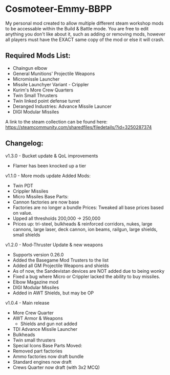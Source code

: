 # Cosmoteer-Emmy-BBPP
 My personal mod created to allow multiple different steam workshop mods to be accessable within the Build & Battle mode. You are free to edit anything you don't like about it, such as adding or removing mods, however all players must have the EXACT same copy of the mod or else it will crash.

## Required Mods List:
* Chaingun elbow
* General Munitions' Projectile Weapons
* Micromissle Launcher
* Missile Launchyer Variant - Crippler
* Kurim's More Crew Quarters
* Twin Small Thrusters
* Twin linked point defense turret
* Deranged Industries: Advance Missile Launcer
* DIGI Modular Missiles

A link to the steam collection can be found here: https://steamcommunity.com/sharedfiles/filedetails/?id=3250287374

## Changelog:
v1.3.0 - Bucket update & QoL improvements
* Flamer has been knocked up a tier

v1.1.0 - More mods update
Added Mods:
* Twin PDT
* Crippler Missiles
* Micro Missiles
Base Parts:
* Cannon factories are now base
* Factories are no longer a bundle
Prices:
Tweaked all base prices based on value.
* Upped all thresholds 200,000 -> 250,000
* Prices up: tri-steel, bulkheads & reinforced corridors, nukes, large cannons, large laser, deck cannon, ion beams, railgun, large shields, small shields

v1.2.0 - Mod-Thruster Update & new weapons
* Supports version 0.26.0
* Added the Basegame Mod Trusters to the list
* Added all GM Projectile Weapons and shields
* As of now, the Sandevistan devices are NOT added due to being wonky
* Fixed a bug where Micro or Crippler lacked the ability to buy missiles.
* Elbow Magazine mod
* DIGI Modular Missiles
* Added in AWT Shields, but may be OP

v1.0.4 - Main release
* More Crew Quarter
* AWT Armor & Weapons
	* Shields and gun not added
* TDI Advance Missile Launcher
* Bulkheads
* Twin small thrusters
* Special Icons
Base Parts Moved:
* Removed part factories
* Ammo factories now draft bundle
* Standard engines now draft
* Crews Quarter now draft (with 3x2 MCQ)

